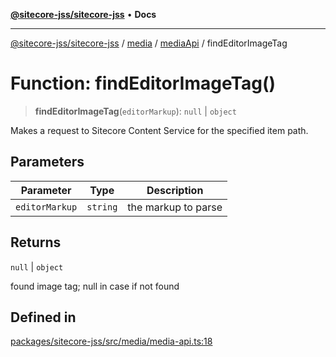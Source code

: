 [**@sitecore-jss/sitecore-jss**](../../../../README.md) • **Docs**

***

[@sitecore-jss/sitecore-jss](../../../../README.md) / [media](../../../README.md) / [mediaApi](../README.md) / findEditorImageTag

# Function: findEditorImageTag()

> **findEditorImageTag**(`editorMarkup`): `null` \| `object`

Makes a request to Sitecore Content Service for the specified item path.

## Parameters

| Parameter | Type | Description |
| ------ | ------ | ------ |
| `editorMarkup` | `string` | the markup to parse |

## Returns

`null` \| `object`

found image tag; null in case if not found

## Defined in

[packages/sitecore-jss/src/media/media-api.ts:18](https://github.com/Sitecore/jss/blob/66dbe29bcafc730605f916c533e5227741eba3b6/packages/sitecore-jss/src/media/media-api.ts#L18)
